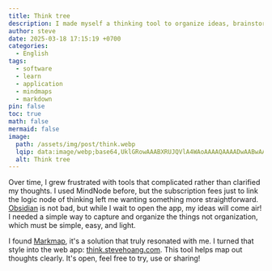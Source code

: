 ```yaml
---
title: Think tree
description: I made myself a thinking tool to organize ideas, brainstorm, and visualize concepts effortlessly
author: steve
date: 2025-03-18 17:15:19 +0700
categories:
  - English
tags:
  - software
  - learn
  - application
  - mindmaps
  - markdown
pin: false
toc: true
math: false
mermaid: false
image:
  path: /assets/img/post/think.webp
  lqip: data:image/webp;base64,UklGRowAAABXRUJQVlA4WAoAAAAQAAAADwAABwAAQUxQSC4AAAARJ6CQbQQ45rKcwIdyEREzOlRFtkHNbeBRQQGjgdE/1fmSIKL/E9CDuYf1xxwFVlA4IDgAAADQAQCdASoQAAgABUB8JaQAAt49/mFpAAD+ypK515yJ4pzDNkLsPLZPclnGWmiKM9hdV1Hh0AAAAA==
  alt: Think tree
---
```

Over time, I grew frustrated with tools that complicated rather than clarified my thoughts. I used MindNode before, but the subscription fees just to link the logic node of thinking left me wanting something more straightforward. 
[Obsidian](/obsidian) is not bad, but while I wait to open the app, my ideas will come air! I needed a simple way to capture and organize the things not organization, which must be simple, easy, and light.

I found [Markmap](https://markmap.js.org), it's a solution that truly resonated with me. I turned that style into the web app: [think.stevehoang.com](https://think.stevehoang.com). This tool helps map out thoughts clearly. It's open, feel free to try, use or sharing!